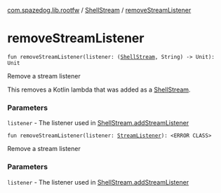 [com.spazedog.lib.rootfw](../index.md) / [ShellStream](index.md) / [removeStreamListener](.)

# removeStreamListener

`fun removeStreamListener(listener: (`[`ShellStream`](index.md)`, String) -> Unit): Unit`

Remove a stream listener

This removes a Kotlin lambda that was added as a [ShellStream](index.md).

### Parameters

`listener` - The listener used in [ShellStream.addStreamListener](add-stream-listener.md)

`fun removeStreamListener(listener: `[`StreamListener`](-interfaces/-stream-listener/index.md)`): <ERROR CLASS>`

Remove a stream listener

### Parameters

`listener` - The listener used in [ShellStream.addStreamListener](add-stream-listener.md)